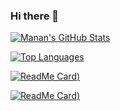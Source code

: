### Hi there 👋
[![Manan's GitHub Stats](https://github-readme-stats.vercel.app/api?username=bhatia47&theme=radical)](https://github.com/bhatia47)

[![Top Languages](https://github-readme-stats.vercel.app/api/top-langs/?username=bhatia47&theme=radical)](https://github.com/bhatia47)

[![ReadMe Card](https://github-readme-stats.vercel.app/api/pin/?username=bhatia47&repo=data-structs-and-algorithms&theme=radical))](https://github.com/bhatia47/data-structs-and-algorithms)

[![ReadMe Card](https://github-readme-stats.vercel.app/api/pin/?username=bhatia47&repo=airport-management-system&theme=radical))](https://github.com/bhatia47/airport-management-system)

<!--
**bhatia47/bhatia47** is a ✨ _special_ ✨ repository because its `README.md` (this file) appears on your GitHub profile.

Here are some ideas to get you started:

- 🔭 I’m currently working on ...
- 🌱 I’m currently learning ...
- 👯 I’m looking to collaborate on ...
- 🤔 I’m looking for help with ...
- 💬 Ask me about ...
- 📫 How to reach me: ...
- 😄 Pronouns: ...
- ⚡ Fun fact: ...
-->
